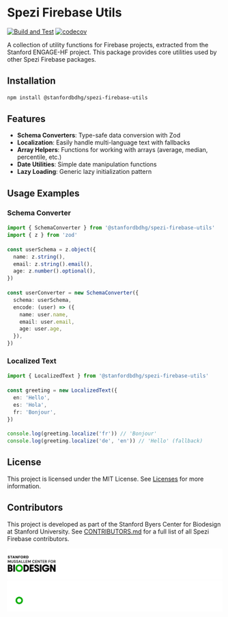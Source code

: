 <!--

This source file is part of the Stanford Biodesign Digital Health Spezi Firebae open-source project

SPDX-FileCopyrightText: 2025 Stanford University and the project authors (see CONTRIBUTORS.md)

SPDX-License-Identifier: MIT

-->

# Spezi Firebase Utils

[![Build and Test](https://github.com/StanfordSpezi/spezi-firebase/actions/workflows/build-and-test.yml/badge.svg)](https://github.com/StanfordSpezi/spezi-firebase/actions/workflows/build-and-test.yml)
[![codecov](https://codecov.io/gh/StanfordSpezi/spezi-firebase/graph/badge.svg)](https://codecov.io/gh/StanfordSpezi/spezi-firebase)

A collection of utility functions for Firebase projects, extracted from the Stanford ENGAGE-HF project. This package provides core utilities used by other Spezi Firebase packages.

## Installation

```bash
npm install @stanfordbdhg/spezi-firebase-utils
```

## Features

- **Schema Converters**: Type-safe data conversion with Zod
- **Localization**: Easily handle multi-language text with fallbacks
- **Array Helpers**: Functions for working with arrays (average, median, percentile, etc.)
- **Date Utilities**: Simple date manipulation functions
- **Lazy Loading**: Generic lazy initialization pattern

## Usage Examples

### Schema Converter

```typescript
import { SchemaConverter } from '@stanfordbdhg/spezi-firebase-utils'
import { z } from 'zod'

const userSchema = z.object({
  name: z.string(),
  email: z.string().email(),
  age: z.number().optional(),
})

const userConverter = new SchemaConverter({
  schema: userSchema,
  encode: (user) => ({
    name: user.name,
    email: user.email,
    age: user.age,
  }),
})
```

### Localized Text

```typescript
import { LocalizedText } from '@stanfordbdhg/spezi-firebase-utils'

const greeting = new LocalizedText({
  en: 'Hello',
  es: 'Hola',
  fr: 'Bonjour',
})

console.log(greeting.localize('fr')) // 'Bonjour'
console.log(greeting.localize('de', 'en')) // 'Hello' (fallback)
```

## License

This project is licensed under the MIT License. See [Licenses](https://github.com/StanfordSpezi/spezi-firebase/tree/main/LICENSES) for more information.

## Contributors

This project is developed as part of the Stanford Byers Center for Biodesign at Stanford University.
See [CONTRIBUTORS.md](https://github.com/StanfordSpezi/spezi-firebase/tree/main/CONTRIBUTORS.md) for a full list of all Spezi Firebase contributors.

![Stanford Byers Center for Biodesign Logo](https://raw.githubusercontent.com/StanfordBDHG/.github/main/assets/biodesign-footer-light.png#gh-light-mode-only)
![Stanford Byers Center for Biodesign Logo](https://raw.githubusercontent.com/StanfordBDHG/.github/main/assets/biodesign-footer-dark.png#gh-dark-mode-only)
